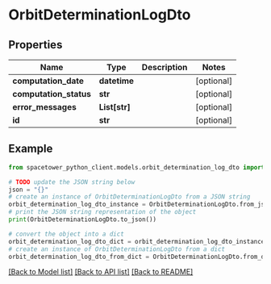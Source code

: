 # OrbitDeterminationLogDto


## Properties

Name | Type | Description | Notes
------------ | ------------- | ------------- | -------------
**computation_date** | **datetime** |  | [optional] 
**computation_status** | **str** |  | [optional] 
**error_messages** | **List[str]** |  | [optional] 
**id** | **str** |  | [optional] 

## Example

```python
from spacetower_python_client.models.orbit_determination_log_dto import OrbitDeterminationLogDto

# TODO update the JSON string below
json = "{}"
# create an instance of OrbitDeterminationLogDto from a JSON string
orbit_determination_log_dto_instance = OrbitDeterminationLogDto.from_json(json)
# print the JSON string representation of the object
print(OrbitDeterminationLogDto.to_json())

# convert the object into a dict
orbit_determination_log_dto_dict = orbit_determination_log_dto_instance.to_dict()
# create an instance of OrbitDeterminationLogDto from a dict
orbit_determination_log_dto_from_dict = OrbitDeterminationLogDto.from_dict(orbit_determination_log_dto_dict)
```
[[Back to Model list]](../README.md#documentation-for-models) [[Back to API list]](../README.md#documentation-for-api-endpoints) [[Back to README]](../README.md)


